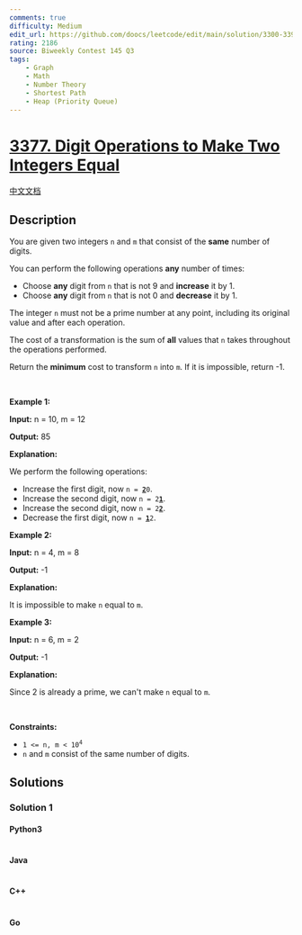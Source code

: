 ```yaml
---
comments: true
difficulty: Medium
edit_url: https://github.com/doocs/leetcode/edit/main/solution/3300-3399/3377.Digit%20Operations%20to%20Make%20Two%20Integers%20Equal/README_EN.md
rating: 2186
source: Biweekly Contest 145 Q3
tags:
    - Graph
    - Math
    - Number Theory
    - Shortest Path
    - Heap (Priority Queue)
---
```


<!-- problem:start -->

# [3377. Digit Operations to Make Two Integers Equal](https://leetcode.com/problems/digit-operations-to-make-two-integers-equal)

[中文文档](/solution/3300-3399/3377.Digit%20Operations%20to%20Make%20Two%20Integers%20Equal/README.md)

## Description

<!-- description:start -->

<p>You are given two integers <code>n</code> and <code>m</code> that consist of the <strong>same</strong> number of digits.</p>

<p>You can perform the following operations <strong>any</strong> number of times:</p>

<ul>
	<li>Choose <strong>any</strong> digit from <code>n</code> that is not 9 and <strong>increase</strong> it by 1.</li>
	<li>Choose <strong>any</strong> digit from <code>n</code> that is not 0 and <strong>decrease</strong> it by 1.</li>
</ul>

<p>The integer <code>n</code> must not be a <span data-keyword="prime-number">prime</span> number at any point, including its original value and after each operation.</p>

<p>The cost of a transformation is the sum of <strong>all</strong> values that <code>n</code> takes throughout the operations performed.</p>

<p>Return the <strong>minimum</strong> cost to transform <code>n</code> into <code>m</code>. If it is impossible, return -1.</p>

<p>&nbsp;</p>
<p><strong class="example">Example 1:</strong></p>

<div class="example-block">
<p><strong>Input:</strong> <span class="example-io">n = 10, m = 12</span></p>

<p><strong>Output:</strong> <span class="example-io">85</span></p>

<p><strong>Explanation:</strong></p>

<p>We perform the following operations:</p>

<ul>
	<li>Increase the first digit, now <code>n = <u><strong>2</strong></u>0</code>.</li>
	<li>Increase the second digit, now <code>n = 2<strong><u>1</u></strong></code>.</li>
	<li>Increase the second digit, now <code>n = 2<strong><u>2</u></strong></code>.</li>
	<li>Decrease the first digit, now <code>n = <strong><u>1</u></strong>2</code>.</li>
</ul>
</div>

<p><strong class="example">Example 2:</strong></p>

<div class="example-block">
<p><strong>Input:</strong> <span class="example-io">n = 4, m = 8</span></p>

<p><strong>Output:</strong> <span class="example-io">-1</span></p>

<p><strong>Explanation:</strong></p>

<p>It is impossible to make <code>n</code> equal to <code>m</code>.</p>
</div>

<p><strong class="example">Example 3:</strong></p>

<div class="example-block">
<p><strong>Input:</strong> <span class="example-io">n = 6, m = 2</span></p>

<p><strong>Output:</strong> <span class="example-io">-1</span></p>

<p><strong>Explanation:</strong>&nbsp;</p>

<p>Since 2 is already a prime, we can&#39;t make <code>n</code> equal to <code>m</code>.</p>
</div>

<p>&nbsp;</p>
<p><strong>Constraints:</strong></p>

<ul>
	<li><code>1 &lt;= n, m &lt; 10<sup>4</sup></code></li>
	<li><code>n</code> and <code>m</code> consist of the same number of digits.</li>
</ul>

<!-- description:end -->

## Solutions

<!-- solution:start -->

### Solution 1

<!-- tabs:start -->

#### Python3

```python

```

#### Java

```java

```

#### C++

```cpp

```

#### Go

```go

```

<!-- tabs:end -->

<!-- solution:end -->

<!-- problem:end -->

